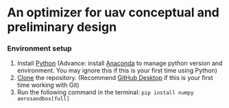 # An optimizer for uav conceptual and preliminary design

### Environment setup
1. Install [Python](https://www.python.org/downloads/)
(Advance: install [Anaconda](https://www.anaconda.com/download#downloads) to manage python version and environment. You may ignore this if this is your first time using Python)
2. [Clone](https://github.com/git-guides/git-clone) the repository. (Recommend [GitHub Desktop](https://desktop.github.com/) if this is your first time working with Git)
3. Run the following command in the terminal: `pip install numpy aerosandbox[full]`
